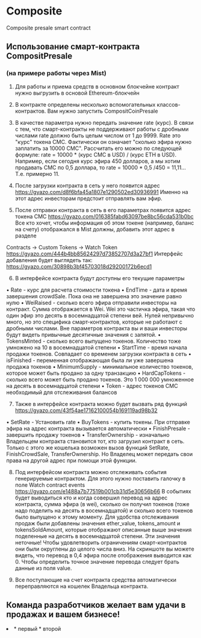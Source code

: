 # Composite
Composite presale smart contract

## Использование смарт-контракта CompositPresale
### (на примере работы через Mist)

1.	Для работы и приема средств в основном блокчейне контракт нужно выгрузить в основой Ethereum-блокчейн

2.	В контракте определены несколько вспомогательных классов-контрактов. Вам нужно запустить CompositCoinPresale

3.	В качестве параметра нужно передать значение rate (курс). 
В связи с тем, что смарт-контракты не поддерживают работы с дробными числами rate должно быть целым числом от 1 до 9999. Rate это "курс" токена CMC. Фактически он означает "сколько эфира нужно заплатить за 10000 CMC". 
Рассчитать его можно по следующей формуле:
rate = 10000 * (курс CMC в USD) / (курс ETH в USD). 
Например, если сегодня курс эфира 450 долларов, а мы хотим продавать CMC по 0,5 доллара, то rate = 10000 * 0,5 /450 = 11,11... Т.е. примерно 11. 


4.	После загрузки контракта в сеть у него появится адрес https://gyazo.com/d8f6bfa45a1807e1290502ed30936991
 Именно на этот адрес инвесторам предстоит отправлять вам эфир. 

5.	После отправки контракта в сеть в его параметрах появится адрес токена CMC https://gyazo.com/016385fabd63097be8bc56cda531b0bc
Все кто хочет, чтобы информация об этом токене (например, баланс на счету) отображался в Mist должны, добавить этот адрес в разделе 

Contracts -> Custom Tokens -> Watch Token https://gyazo.com/444b4bb85624297d73852707d3a27bf1
 Интерфейс добавления будет выглядеть так: https://gyazo.com/30898b3bf45703018d29200172b6ecd1

6.	 В интерфейсе контракта будут доступны его текущие параметры

•	Rate - курс для расчета стоимости токена
•	EndTime - дата и время завершения crowdSale. Пока она не завершена это значение равно нулю
•	WeiRaised - сколько всего эфира отправили инвесторы на контракт. Сумма отображается в Wei. Wei это частичка эфира, такая что один эфир это десять в восемнадцатой степени вей. Нулей непривычно много, но это специфика смарт-контрактов, которые не работают с дробными числами. Вне параметров контракта вы и ваши инвесторы будут видеть привычные десятичные значения с запятой. 
•	TokensMinted - сколько всего выпущено токенов. Количество тоже умножено на 10 в восемнадцатой степени
•	StartTime - время начала продажи токенов. Совпадает со временем загрузки контракта в сеть
•	isFinished - переменная отображающая была ли уже завершена продажа токенов
•	MinimumSupply - минимальное количество токенов, которое может быть продано за одну транзакцию
•	HardCapTokens - сколько всего может быть продано токенов. Это 1 000 000 умноженное на десять в восемнадцатой степени
•	Token - адрес токенов CMC необходимый для отслеживания балансов

7.	Также в интерфейсе контракта можно будет вызвать ряд функций https://gyazo.com/43f54ae17162100054b169119ad98b32

•	SetRate - Установить rate
•	BuyTokens - купить токены. При отправке эфира на адрес контракта вызывается автоматически
•	FinishPresale - завершить продажу токенов
•	TransferOwnership - изначально Владельцем контракта становится тот, кто загрузил контракт в сеть. Только с этого же кошелька возможен вызов функций SetRate, FinishCrowdSale, TransferOwnership. Но Владелец может передать свои права на другой адрес при помощи этой функции. 

8.	Под интерфейсом контракта можно отслеживать события генерируемые контрактом. Для этого нужно поставить галочку в поле Watch contract events https://gyazo.com/e1488a7b77519b001cb31d5e30656b66
В событиях будет выводиться кто и когда совершил перевод на адрес контракта, сумма эфира (в wei), сколько он получил токенов (тоже надо поделить на десять в восемнадцатой) и сколько всего токенов было выпущено к этому моменту. 
Для удобства отслеживания продаж были добавлены значения ether_value, tokens_amount и tokensSoldAmount, которые отображают описанные выше значения поделенные на десять в восемнадцатой степени. Эти значения неточные! Чтобы удовлетворить ограничениям смарт-контрактов они были округлены до целого числа вниз. 
На скриншоте вы можете видеть, что перевод в 0,4 эфира после отображения выводится как 0. Чтобы определить точное значение перевода следует брать данные из поля value. 

9.	Все поступающие на счет контракта средства автоматически переправляются на кошелек Владельца контракта.


## Команда разработчиков желает вам удачи в продажах и  вашем бизнесе!

<li>
 * первый
 * второй
